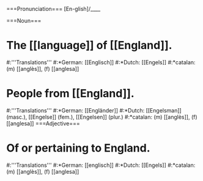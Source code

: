 ===Pronunciation===
[En-glish]/____

===Noun===
# The [[language]] of [[England]].
#:'''Translations'''
#:*German: [[Englisch]] 
#:*Dutch: [[Engels]]
#:*catalan: (m) [[anglès]], (f) [[anglesa]]
# People from [[England]].
#:'''Translations'''
#:*German: [[Engländer]] 
#:*Dutch: [[Engelsman]] (masc.), [[Engelse]] (fem.), [[Engelsen]] (plur.)
#:*catalan: (m) [[anglès]], (f) [[anglesa]]
===Adjective===
# Of or pertaining to England.
#:'''Translations'''
#:*German: [[englisch]]
#:*Dutch: [[Engels]]
#:*catalan: (m) [[anglès]], (f) [[anglesa]]
